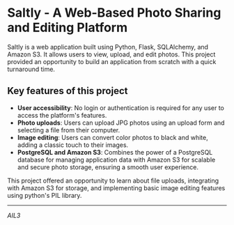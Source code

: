 # Saltly - A Web-Based Photo Sharing and Editing Platform

Saltly is a web application built using Python, Flask, SQLAlchemy, and Amazon S3. It allows users to view, upload, and edit photos. This project provided an opportunity to build an application from scratch with a quick turnaround time.

## Key features of this project

* **User accessibility**: No login or authentication is required for any user to access the platform's features.
* **Photo uploads**: Users can upload JPG photos using an upload form and selecting a file from their computer.
* **Image editing**: Users can convert color photos to black and white, adding a classic touch to their images.
* **PostgreSQL and Amazon S3**: Combines the power of a PostgreSQL database for managing application data with Amazon S3 for scalable and secure photo storage, ensuring a smooth user experience.

This project offered an opportunity to learn about file uploads, integrating with Amazon S3 for storage, and implementing basic image editing features using python's PIL library.

---

*AIL3*
